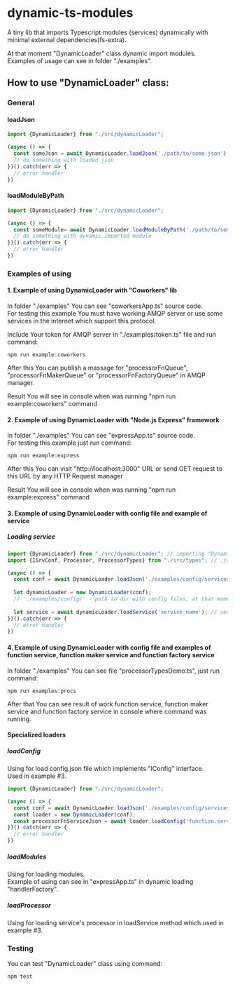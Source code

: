 # dynamic-ts-modules

A tiny lib that imports Typescript modules (services) dynamically with minimal external
dependencies(fs-extra).

At that moment "DynamicLoader" class dynamic import modules. <br />
Examples of usage can see in folder "./examples".

## How to use "DynamicLoader" class:

### General 

#### loadJson

```typescript
import {DynamicLoader} from "./src/dynamicLoader";

(async () => {
  const someJson = await DynamicLoader.loadJson('./path/to/some.json');
  // do something with loaded json
})().catch(err => {
  // error handler
})
```

#### loadModuleByPath

```typescript
import {DynamicLoader} from "./src/dynamicLoader";

(async () => {
  const someModule= await DynamicLoader.loadModuleByPath('./path/to/some/module');
  // do something with dynamic imported module
})().catch(err => {
  // error handler
})
```

### Examples of using

#### 1. Example of using DynamicLoader with "Coworkers" lib

In folder "./examples" You can see "coworkersApp.ts" source code. <br />
For testing this example You must have working AMQP server or use some services in the internet
which support this protocol. <br />

Include Your token for AMQP server in "./examples/token.ts" file and run command:
```text
npm run example:coworkers
```

After this You can publish a massage for "processorFnQueue", "processorFnMakerQueue" 
or "processorFnFactoryQueue" in AMQP manager.

Result You will see in console when was running "npm run example:coworkers" command

#### 2. Example of using DynamicLoader with "Node.js Express" framework

In folder "./examples" You can see "expressApp.ts" source code. <br />
For testing this example just run command:

```text
npm run example:express
```

After this You can visit "http://localhost:3000" URL or send GET request to this URL by any 
HTTP Request manager

Result You will see in console when was running "npm run example:express" command

#### 3. Example of using DynamicLoader with config file and example of service

##### Loading service

```typescript
import {DynamicLoader} from "./src/dynamicLoader"; // importing "DynamicLoader" class
import {ISrvConf, Processor, ProcessorTypes} from "./src/types"; // .json config file interface and processor module interface

(async () => {
  const conf = await DynamicLoader.loadJson('./examples/config/services.json');
  
  let dynamicLoader = new DynamicLoader(conf);
  // './examples/config/' - path to dir with config files, at that moment must have all slashes
  
  let service = await dynamicLoader.loadService('service_name'); // service == {config: ISrvConf; processor: Processor; processorType: ProcessorTypes}
})().catch(err => {
  // error handler
})
```

#### 4. Example of using DynamicLoader with config file and examples of function service, function maker service and function factory service

In folder "./examples" You can see file "processorTypesDemo.ts", just run command:

```text
npm run examples:procs
```

After that You can see result of work function service, function maker service and function factory service
in console where command was running.

#### Specialized loaders

##### loadConfig

Using for load config.json file which implements "IConfig" interface.<br />
Used in example #3.

```typescript
import {DynamicLoader} from "./src/dynamicLoader";

(async () => {
  const conf = await DynamicLoader.loadJson('./examples/config/services.json');
  const loader = new DynamicLoader(conf);
  const processorFnServiceJson = await loader.loadConfig('function.service');
})().catch(err => {
  // error handler
})
```

##### loadModules

Using for loading modules. <br />
Example of using can see in "expressApp.ts" in dynamic loading "handlerFactory".

##### loadProcessor

Using for loading service's processor in loadService method which used in example #3. <br />

### Testing

You can test "DynamicLoader" class using command:
```text
npm test
```